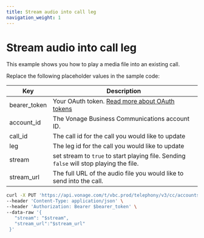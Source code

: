 ```yaml
---
title: Stream audio into call leg
navigation_weight: 1
---
```


# Stream audio into call leg

This example shows you how to play a media file into an existing call. 

Replace the following placeholder values in the sample code:

| Key | Description |
| --- | ----------- |
| bearer_token      | Your OAuth token. [Read more about OAuth tokens](/getting-started/create-a-developer-account) |
| account_id        | The Vonage Business Communications account ID. |
| call_id           | The call id for the call you would like to update |
| leg               | The leg id for the call you would like to update |
| stream            | set stream to `true` to start playing file. Sending `false` will stop playing the file. | 
| stream_url        | The full URL of the audio file you would like to send into the call. |

``` bash
curl -X PUT 'https://api.vonage.com/t/vbc.prod/telephony/v3/cc/accounts/$account/calls/$call_id/legs/$leg_id'
--header 'Content-Type: application/json' \
--header 'Authorization: Bearer $bearer_token' \
--data-raw '{  
   "stream": "$stream",
   "stream_url":"$stream_url"
 }'
```
